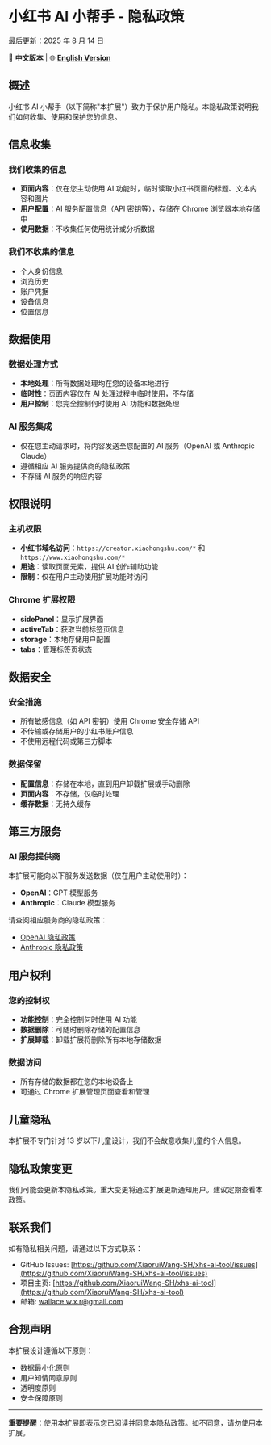 # 小红书 AI 小帮手 - 隐私政策

最后更新：2025 年 8 月 14 日

📖 **中文版本** | 🌐 **[English Version](./PRIVACY_POLICY.md)**

## 概述

小红书 AI 小帮手（以下简称"本扩展"）致力于保护用户隐私。本隐私政策说明我们如何收集、使用和保护您的信息。

## 信息收集

### 我们收集的信息

- **页面内容**：仅在您主动使用 AI 功能时，临时读取小红书页面的标题、文本内容和图片
- **用户配置**：AI 服务配置信息（API 密钥等），存储在 Chrome 浏览器本地存储中
- **使用数据**：不收集任何使用统计或分析数据

### 我们不收集的信息

- 个人身份信息
- 浏览历史
- 账户凭据
- 设备信息
- 位置信息

## 数据使用

### 数据处理方式

- **本地处理**：所有数据处理均在您的设备本地进行
- **临时性**：页面内容仅在 AI 处理过程中临时使用，不存储
- **用户控制**：您完全控制何时使用 AI 功能和数据处理

### AI 服务集成

- 仅在您主动请求时，将内容发送至您配置的 AI 服务（OpenAI 或 Anthropic Claude）
- 遵循相应 AI 服务提供商的隐私政策
- 不存储 AI 服务的响应内容

## 权限说明

### 主机权限

- **小红书域名访问**：`https://creator.xiaohongshu.com/*` 和 `https://www.xiaohongshu.com/*`
- **用途**：读取页面元素，提供 AI 创作辅助功能
- **限制**：仅在用户主动使用扩展功能时访问

### Chrome 扩展权限

- **sidePanel**：显示扩展界面
- **activeTab**：获取当前标签页信息
- **storage**：本地存储用户配置
- **tabs**：管理标签页状态

## 数据安全

### 安全措施

- 所有敏感信息（如 API 密钥）使用 Chrome 安全存储 API
- 不传输或存储用户的小红书账户信息
- 不使用远程代码或第三方脚本

### 数据保留

- **配置信息**：存储在本地，直到用户卸载扩展或手动删除
- **页面内容**：不存储，仅临时处理
- **缓存数据**：无持久缓存

## 第三方服务

### AI 服务提供商

本扩展可能向以下服务发送数据（仅在用户主动使用时）：

- **OpenAI**：GPT 模型服务
- **Anthropic**：Claude 模型服务

请查阅相应服务商的隐私政策：

- [OpenAI 隐私政策](https://openai.com/privacy/)
- [Anthropic 隐私政策](https://www.anthropic.com/privacy)

## 用户权利

### 您的控制权

- **功能控制**：完全控制何时使用 AI 功能
- **数据删除**：可随时删除存储的配置信息
- **扩展卸载**：卸载扩展将删除所有本地存储数据

### 数据访问

- 所有存储的数据都在您的本地设备上
- 可通过 Chrome 扩展管理页面查看和管理

## 儿童隐私

本扩展不专门针对 13 岁以下儿童设计，我们不会故意收集儿童的个人信息。

## 隐私政策变更

我们可能会更新本隐私政策。重大变更将通过扩展更新通知用户。建议定期查看本政策。

## 联系我们

如有隐私相关问题，请通过以下方式联系：

- GitHub Issues: [https://github.com/XiaoruiWang-SH/xhs-ai-tool/issues](https://github.com/XiaoruiWang-SH/xhs-ai-tool/issues)
- 项目主页: [https://github.com/XiaoruiWang-SH/xhs-ai-tool](https://github.com/XiaoruiWang-SH/xhs-ai-tool)
- 邮箱: [wallace.w.x.r@gmail.com](wallace.w.x.r@gmail.com)

## 合规声明

本扩展设计遵循以下原则：

- 数据最小化原则
- 用户知情同意原则
- 透明度原则
- 安全保障原则

---

**重要提醒**：使用本扩展即表示您已阅读并同意本隐私政策。如不同意，请勿使用本扩展。
